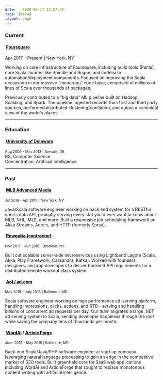 ```yaml
---
date:   2020-09-17 22:57:28
tags: [meta]
layout: page
---
```


### Current

#### <i class="fab fa-foursquare fa-lg"></i> &nbsp;<a style="color:black" href="https://foursquare.com">Foursquare</a>
Apr 2017 - Present | New York, NY

Working on core infrastructure of Foursquare, including build tools (Pants), core Scala libraries like Spindle and Rogue, and codebase automation/deployment components. Focused on improving the Scala ecosystem in our massive "monorepo" code base, comprised of millions of lines of Scala over thousands of packages.

Previously contributed to a "big data" ML pipeline built on Hadoop, Scalding, and Spark. The pipeline ingested records from first and third party sources, performed distributed clustering/conflation, and output a canonical view of the world's places.

---

### Education

#### <i class="fas fa-graduation-cap fa-lg"></i> &nbsp;<a style="color:black" href="https://www.udel.edu/">University of Delaware</a>
<sub>Aug 2009 - May 2013 | Newark, DE</sub>
<br>BS, Computer Science
<br>Concentration: Artificial Intelligence

---
### Past

#### <i class="fas fa-baseball-ball fa-lg"></i> &nbsp;<a style="color:black" href="https://www.mlb.com/careers/">MLB Advanced Media</a>
<sub>Jul 2016 - Apr 2017 | New York, NY</sub>

Java/Scala software engineer working on back end system for a RESTful sports data API, promptly serving every stat you'd ever want to know about MLB, NHL, MLS, and more. Built a responsive job scheduling framework on Akka Streams, Actors, and HTTP (formerly Spray).


#### <i class="fas fa-dumbbell fa-lg"></i> &nbsp;<a style="color:black" href="https://www.rowgatta.com/">Rowgatta (contractor)</a>
<sub>Nov 2017 - Jun 2018 | Brooklyn, NY</sub>

Built out scalable server-side microservices using Lightbend Lagom (Scala, Akka, Play Framework, Cassandra, Kafka). Worked with founders, designers, and app developers to deliver backend API requirements for a distributed remote workout class system.

#### <i class="fas fa-ad fa-lg"></i> &nbsp;<a style="color:black" href="https://www.ad.com/">Aol / ad.com</a>
<sub>May 2015 - July 2016 | Baltimore, MD</sub>

Scala software engineer working on high performance ad-serving platform, handling impressions, clicks, actions, and RTB - serving and handling billions of concurrent ad requests per day. Our team migrated a large .NET ad serving system to Scala, sending developer happiness through the roof while saving the company tens of thousands per month.


#### <i class="fas fa-edit fa-lg"></i> &nbsp;<a style="color:black" href="https://wordai.com/">WordAi</a> / <a style="color:black" href="https://www.articleforge.com">Article Forge</a>
<sub>June 2013 - May 2015 | Baltimore, MD</sub>

Back-end Scala/Java/PHP software engineer at start up company leveraging natural language processing to gain an edge in the competitive market of SEO tools. Built greenfield core for SaaS web applications including WordAi and ArticleForge that sought to replace monotonous content writing with artificial intelligence.


